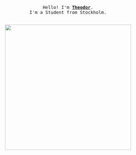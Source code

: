 <p align="center">
  <br>
  <samp>
    Hello! I'm <b><a rel="nofollow noopener noreferrer" target="_blank" href="https://egeltorp.github.io/theodor-portfolio/">Theodor</a></b>.
    <br>I'm a Student from Stockholm.<br>
  </samp>
  <br>
</p>

<div align="center">
    <img src="https://skillicons.dev/icons?i=bash,html,css,typescript,tailwind,react,python,godot,unity,blender" width="400"/>
    <br>
</div>



